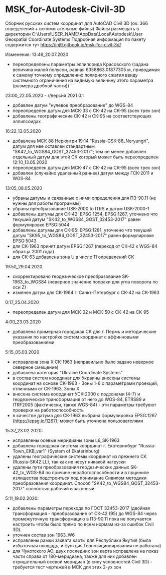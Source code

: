 # MSK_for-Autodesk-Civil-3D
Сборник русских систем координат для AutoCAD Civil 3D (ок. 366 определений + вспомогательные файлы)
Файлы размещать в директории C:\Users\USER_NAME\AppData\Local\Autodesk\User Geospatial Coordinate Systems
Подробная информация по пакету содержится тут https://inj9.gitbook.io/msk-for-civil-3d/

Изменения:
13:46_20.07.2020
- переопределены параметры эллипсоида Красовского (задана величина малой полусои, равная 6356863.01877305 м, приводимая к самому точному определению полярного сжатия ввиду системного ограничения на видимую величину этого параметра (размера дробной части))

23:00_22.05.2020 - //версия 2021.0.1
- добавлен датум "нулевое преобразование" до WGS-84
- переопределен датум для МСК-33 с СК-42 на СК-95 (всех трех зон)
- добавлены географические СК-42 и СК-95 на соответствующих эллипсоидах

16:22_13.05.2020
- добавлена МСК 88 Нерюнгри 19:14 "Russia-GSK-88_Neryungri", датум для нее оставлен стандартным "SK42_to_WGS84_GOST_32453-2017"; тем не менее добавлен отдельный датум для этой СК который может быть переопределен
12:10_13.05.2020
- переопределен датум для МСК-47 с СК-42 на СК-95 (всех трех зон)
- добавлен (случайно удаленный раннее) датум между ГСК-2011 и WGS-84

13:05_08.05.2020
- убраны датумы и связанные с ними определения для ПЗ-90.11 (не нужны для работы программы)
- убраны преобразование USK-2000 to ITRS и датум USK-2000-1
- добавлены датумы для СК-42: EPSG:1254, EPSG:1267, уточнено что текуший датум "SK42_to_WGS84_GOST_32453-2017" равен формулировке EPSG:5044
- добавлены датумы для СК-95: EPSG:1281, уточнено что текуший датум "SK95_to_WGS84_GOST_32453-2017" равен формулировке EPSG:5043
- для СК-1963 принят датум EPSG:1267 (переход от СК-42 к WGS-84 образца 2001 года)
- для СК-63 добавлена зона U в числе 11 определений СК

19:50_29.04.2020
- скорректировано геодезическое преобразование SK-1963_to_WGS84 (неверное значение попраки для угла поворота по оси Z)
- изменен датум для СК-1964 г. Санкт-Петербург с СК-42 на СК-1963

0:17_25.04.2020
- переопределен датум для МСК-02 и МСК-50 с СК-42 на СК-95

4:00_23.03.2020
- добавлена примерная городская СК для г. Пермь и методические указания по настройке систем координат с аффинновыми преобразованиями

5:15_05.03.2020
- исправлена зона Х СК-1963 (неправильно было задано неверное северное смещение)
- добавлена категория "Ukraine Coordinate Systems"
- в состав систем координат для Украины внесены системы координат на основе СК-1963 - Зоны 1-6 с параметрами проекций, отличными от СК-1963, Зоны Х
- внесена система координат УСК-2000 с подзонами (4-7) и геодезическое трансформация от него до WGS-84, ETRS89 и ITRF2005 (фактически, также WGS-84) - эти параметры требуеют проверки на работоспособность
- в качестве датума для СК-1963 выбрана формулировка 	EPSG:1267 (https://epsg.io/1267); может быть уточнена пользователями

15:37_23.02.2020:
- исправлены осевые меридианы зоны L6_SK-1963
- добавлена городская система координат г. Екатеринбург "Russia-Town_EKB_var1" (System of Ekaterinburg)
- удалены географические системы координат из прежнего CK (Russia-SK42.LL), так как не несут никакой нагрузки
- удалены пути преобразования геодезических данных SK-42_to_WGS-84 по причине неработоспособности и в прцинипе излишества подстроиться под понимание Сивилом методики преобразования координат. Способ "SK42_to_WGS84_GOST_32453-2017" полностью рабочий и законный

5:11_19.02.2020:
- добавлены параметры перехода по ГОСТ 32453-2017 (двойная трансформация - преобразование от СК-42 (95) до WGS-84 через промежуточную трансформацию в ПЗ-90.11 пока не получается настроить чтобы было прямо по всем нормам из-за ошибок Civil 3D).
- уточнен состав зон 1963_W6
- исправлены рамки захвата карты для Республики Якутия (была избыточная площадь, и функция Геопозиционирования не работала)
- для Чукотского АО, двух последних зон карта исправлена на показ части справа от 180-меридиана, также для них добавлен отрицательный осевой меридиан (в силу условностей Civil 3D) - требуется тест чертежей в МСК для этих 2-ух зон
